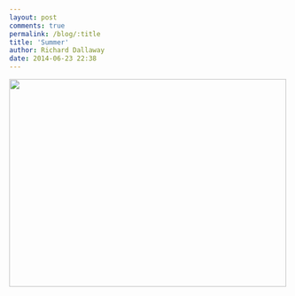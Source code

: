 ```yaml
---
layout: post
comments: true
permalink: /blog/:title
title: 'Summer'
author: Richard Dallaway
date: 2014-06-23 22:38
---
```


<div><a href="http://static.skitters.dallaway.com/tp_2014-06-23_11_04_05.jpg"><img src="http://static.skitters.dallaway.com/tp_thumb_2014-06-23_11_04_05.jpg" width="500" height="375"/></a></div>

  
      

